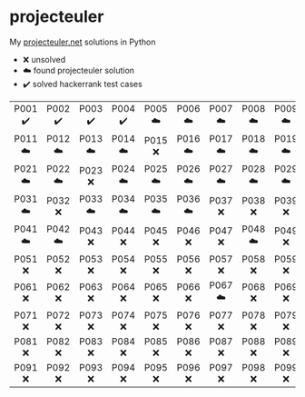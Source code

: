 # projecteuler

My [projecteuler.net](https://projecteuler.net) solutions in Python

- :x: unsolved
- :cloud: found projecteuler solution
- :heavy_check_mark: solved hackerrank test cases

|  |  |  |  |  |  |  |  |  |  |
| :---: | :---: | :---: | :---: | :---: | :---: | :---: | :---: | :---: | :---: |
| P001<br>:heavy_check_mark: | P002<br>:heavy_check_mark: | P003<br>:heavy_check_mark: | P004<br>:heavy_check_mark: | P005<br>:cloud: | P006<br>:cloud: | P007<br>:cloud: | P008<br>:cloud: | P009<br>:cloud: | P010<br>:cloud: | 
| P011<br>:cloud: | P012<br>:cloud: | P013<br>:cloud: | P014<br>:cloud: | P015<br>:x: | P016<br>:cloud: | P017<br>:cloud: | P018<br>:cloud: | P019<br>:cloud: | P020<br>:cloud: | 
| P021<br>:cloud: | P022<br>:cloud: | P023<br>:x: | P024<br>:cloud: | P025<br>:cloud: | P026<br>:cloud: | P027<br>:cloud: | P028<br>:cloud: | P029<br>:cloud: | P030<br>:cloud: | 
| P031<br>:cloud: | P032<br>:x: | P033<br>:cloud: | P034<br>:cloud: | P035<br>:cloud: | P036<br>:cloud: | P037<br>:x: | P038<br>:x: | P039<br>:x: | P040<br>:cloud: | 
| P041<br>:cloud: | P042<br>:cloud: | P043<br>:x: | P044<br>:x: | P045<br>:x: | P046<br>:x: | P047<br>:x: | P048<br>:cloud: | P049<br>:x: | P050<br>:x: |
| P051<br>:x: | P052<br>:x: | P053<br>:x: | P054<br>:x: | P055<br>:x: | P056<br>:x: | P057<br>:x: | P058<br>:x: | P059<br>:x: | P060<br>:x: |
| P061<br>:x: | P062<br>:x: | P063<br>:x: | P064<br>:x: | P065<br>:x: | P066<br>:x: | P067<br>:cloud: | P068<br>:x: | P069<br>:x: | P070<br>:x: |
| P071<br>:x: | P072<br>:x: | P073<br>:x: | P074<br>:x: | P075<br>:x: | P076<br>:x: | P077<br>:x: | P078<br>:x: | P079<br>:x: | P080<br>:x: |
| P081<br>:x: | P082<br>:x: | P083<br>:x: | P084<br>:x: | P085<br>:x: | P086<br>:x: | P087<br>:x: | P088<br>:x: | P089<br>:x: | P090<br>:x: |
| P091<br>:x: | P092<br>:x: | P093<br>:x: | P094<br>:x: | P095<br>:x: | P096<br>:x: | P097<br>:x: | P098<br>:x: | P099<br>:x: | P100<br>:x: |